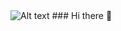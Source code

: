 <img src="https://media.giphy.com/media/fwbZnTftCXVocKzfxR/giphy.gif" alt="Alt text" title="Optional title">
### Hi there 👋

<!--
**gabrielquirozz/gabrielquirozz** is a ✨ _special_ ✨ repository because its `README.md` (this file) appears on your GitHub profile.

Here are some ideas to get you started:

- 🔭 I’m currently working on ...
- 🌱 I’m currently learning ...
- 👯 I’m looking to collaborate on ...
- 🤔 I’m looking for help with ...
- 💬 Ask me about ...
- 📫 How to reach me: ...
- 😄 Pronouns: ...
- ⚡ Fun fact: ...
-->
